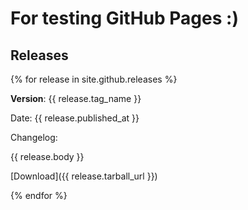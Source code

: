 # For testing GitHub Pages :)

## Releases

{% for release in site.github.releases %}

**Version**: {{ release.tag_name }} 

Date: {{ release.published_at }}

Changelog: 

{{ release.body }}

[Download]({{ release.tarball_url }}) 

{% endfor %}
